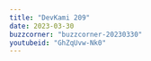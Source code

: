 ```yaml
---
title: "DevKami 209"
date: 2023-03-30
buzzcorner: "buzzcorner-20230330"
youtubeid: "GhZqUvw-Nk0"
---
```

